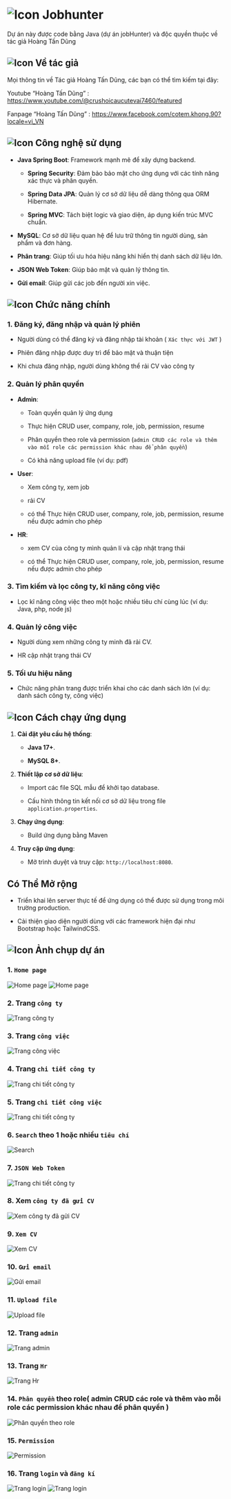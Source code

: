 # ![Icon](https://img.icons8.com/?size=35&id=104233&format=png&color=000000) Jobhunter
Dự án này được code bằng Java (dự án jobHunter) và độc quyền thuộc về tác giả Hoàng Tấn Dũng

## ![Icon](https://img.icons8.com/?size=20&id=21838&format=png&color=000000) Về tác giả
Mọi thông tin về Tác giả Hoàng Tấn Dũng, các bạn có thể tìm kiếm tại đây:

Youtube “Hoàng Tấn Dũng” : https://www.youtube.com/@crushoicaucutevai7460/featured

Fanpage “Hoàng Tấn Dũng” : https://www.facebook.com/cotem.khong.90?locale=vi_VN


## ![Icon](https://img.icons8.com/?size=25&id=43259&format=png&color=000000) Công nghệ sử dụng

- **Java Spring Boot**: Framework mạnh mẽ để xây dựng backend.

  - **Spring Security**: Đảm bảo bảo mật cho ứng dụng với các tính năng xác thực và phân quyền.

  - **Spring Data JPA**: Quản lý cơ sở dữ liệu dễ dàng thông qua ORM Hibernate.

  - **Spring MVC**: Tách biệt logic và giao diện, áp dụng kiến trúc MVC chuẩn.

- **MySQL**: Cơ sở dữ liệu quan hệ để lưu trữ thông tin người dùng, sản phẩm và đơn hàng.

- **Phân trang**: Giúp tối ưu hóa hiệu năng khi hiển thị danh sách dữ liệu lớn.

- **JSON Web Token**: Giúp bảo mật và quản lý thông tin.

- **Gửi email**: Giúp gửi các job đến người xin việc.

## ![Icon](https://img.icons8.com/?size=30&id=111139&format=png&color=000000) Chức năng chính

### **1. Đăng ký, đăng nhập và quản lý phiên**

- Người dùng có thể đăng ký và đăng nhập tài khoản ( `Xác thực với JWT` )

- Phiên đăng nhập được duy trì để bảo mật và thuận tiện

- Khi chưa đăng nhập, người dùng không thể rải CV vào công ty

### **2. Quản lý phân quyền**
- **Admin**:

  - Toàn quyền quản lý ứng dụng

  - Thực hiện CRUD user, company, role, job, permission, resume

  - Phân quyền theo role và permission (`admin CRUD các role và thêm vào mỗi role các permission khác nhau để phân quyền`)

  - Có khả năng upload file (ví dụ: pdf)

- **User**:

  - Xem công ty, xem job

  - rải CV

  - có thể Thực hiện CRUD user, company, role, job, permission, resume nếu được admin cho phép

- **HR**:

  - xem CV của công ty mình quản lí và cập nhật trạng thái

  - có thể Thực hiện CRUD user, company, role, job, permission, resume nếu được admin cho phép

### **3. Tìm kiếm và lọc công ty, kĩ năng công việc**

- Lọc kĩ năng công việc theo một hoặc nhiều tiêu chí cùng lúc (ví dụ: Java, php, node js)

### **4. Quản lý công việc**

- Người dùng xem những công ty minh đã rải CV.

- HR cập nhật trạng thái CV

### **5. Tối ưu hiệu năng**

- Chức năng phân trang được triển khai cho các danh sách lớn (ví dụ: danh sách công ty, công việc)

## ![Icon](https://img.icons8.com/?size=30&id=108805&format=png&color=000000) Cách chạy ứng dụng

1. **Cài đặt yêu cầu hệ thống**:

   - **Java 17+**.

   - **MySQL 8+**.

2. **Thiết lập cơ sở dữ liệu**:

   - Import các file SQL mẫu để khởi tạo database.

   - Cấu hình thông tin kết nối cơ sở dữ liệu trong file `application.properties`.

3. **Chạy ứng dụng**:

   - Build ứng dụng bằng Maven

4. **Truy cập ứng dụng**:

   - Mở trình duyệt và truy cập: `http://localhost:8080`.

## **Có Thể Mở rộng**

- Triển khai lên server thực tế để ứng dụng có thể được sử dụng trong môi trường production.

- Cải thiện giao diện người dùng với các framework hiện đại như Bootstrap hoặc TailwindCSS.

## ![Icon](https://img.icons8.com/?size=30&id=9YgKo9PXNHu4&format=png&color=000000) Ảnh chụp dự án

### 1. `Home page`

![Home page](https://github.com/dung11122005/image_github/blob/master/jubhunter/homepage1.png)
![Home page](https://github.com/dung11122005/image_github/blob/master/jubhunter/homepage2.png)

### 2. Trang `công ty`

![Trang công ty](https://github.com/dung11122005/image_github/blob/master/jubhunter/page_company.png)

### 3. Trang `công việc`

![Trang công việc](https://github.com/dung11122005/image_github/blob/master/jubhunter/page_job.png)

### 4. Trang `chi tiết công ty`

![Trang chi tiết công ty](https://github.com/dung11122005/image_github/blob/master/jubhunter/detail_company.png)

### 5. Trang `chi tiết công việc`

![Trang chi tiết công ty](https://github.com/dung11122005/image_github/blob/master/jubhunter/detail_job.png)

### 6. `Search` theo 1 hoặc nhiều `tiêu chí`

![Search](https://github.com/dung11122005/image_github/blob/master/jubhunter/search.png)

### 7. `JSON Web Token`

![Trang chi tiết công ty](https://github.com/dung11122005/image_github/blob/master/jubhunter/access_token.png)

### 8. Xem `công ty đã gửi CV`

![Xem công ty đã gửi CV](https://github.com/dung11122005/image_github/blob/master/jubhunter/xem_company_gui_CV.png)

### 9. `Xem CV`

![Xem CV](https://github.com/dung11122005/image_github/blob/master/jubhunter/xem_cv.png)

### 10. `Gửi email`

![Gửi email](https://github.com/dung11122005/image_github/blob/master/jubhunter/send_email.png)

### 11. `Upload file`

![Upload file](https://github.com/dung11122005/image_github/blob/master/jubhunter/upload_file.png)

### 12. Trang `admin`

![Trang admin](https://github.com/dung11122005/image_github/blob/master/jubhunter/adminpage.png)

### 13. Trang `Hr`

![Trang Hr](https://github.com/dung11122005/image_github/blob/master/jubhunter/page_hr.png)

### 14. `Phân quyền` theo role( **admin CRUD các role và thêm vào mỗi role các permission khác nhau để phân quyền** )

![Phân quyền theo role](https://github.com/dung11122005/image_github/blob/master/jubhunter/phan_quyen.png)

### 15. `Permission`

![Permission](https://github.com/dung11122005/image_github/blob/master/jubhunter/permission.png)

### 16. Trang `login` và `đăng kí`

![Trang login](https://github.com/dung11122005/image_github/blob/master/jubhunter/login.png)
![Trang login](https://github.com/dung11122005/image_github/blob/master/jubhunter/dang_ki.png)
